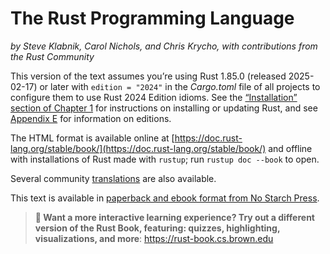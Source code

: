 # The Rust Programming Language

_by Steve Klabnik, Carol Nichols, and Chris Krycho, with contributions from the
Rust Community_

This version of the text assumes you’re using Rust 1.85.0 (released 2025-02-17)
or later with `edition = "2024"` in the *Cargo.toml* file of all projects to
configure them to use Rust 2024 Edition idioms. See the [“Installation” section
of Chapter 1][install]<!-- ignore --> for instructions on installing or
updating Rust, and see [Appendix E][appendix-e]<!-- ignore --> for information
on editions.

The HTML format is available online at
[https://doc.rust-lang.org/stable/book/](https://doc.rust-lang.org/stable/book/)
and offline with installations of Rust made with `rustup`; run `rustup doc
--book` to open.

Several community [translations] are also available.

This text is available in [paperback and ebook format from No Starch
Press][nsprust].

[install]: ch01-01-installation.html
[appendix-e]: appendix-05-editions.html
[nsprust]: https://nostarch.com/rust-programming-language-3rd-edition
[translations]: appendix-06-translation.html

> **🚨 Want a more interactive learning experience? Try out a different version
> of the Rust Book, featuring: quizzes, highlighting, visualizations, and
> more**: <https://rust-book.cs.brown.edu>
